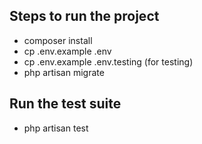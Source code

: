 ## Steps to run the project

-   composer install
-   cp .env.example .env
-   cp .env.example .env.testing (for testing)
-   php artisan migrate

## Run the test suite

-   php artisan test
